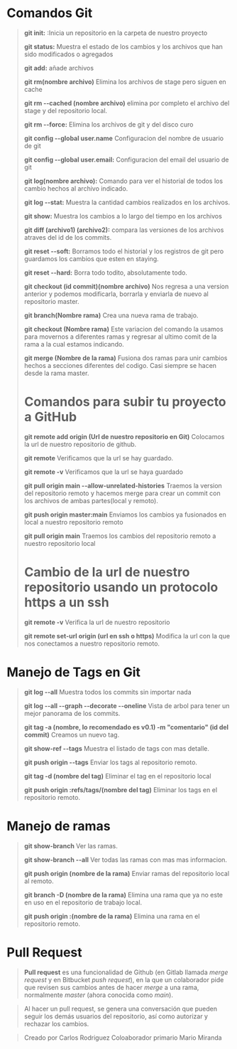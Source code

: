 # Comandos Git
>**git init:** :Inicia un repositorio en la carpeta de nuestro proyecto
>
>**git status:** Muestra el estado de los cambios y los archivos que han sido modificados o agregados 
>
>**git add:** añade archivos
>
>**git rm(nombre archivo)** Elimina los archivos de stage pero siguen en cache
>
>**git rm --cached (nombre archivo)** elimina por completo el archivo del stage y del repositorio local.
>
>**git rm --force:** Elimina los archivos de git y del disco curo
>
>**git config --global user.name**    Configuracion del nombre de usuario de git
>
>**git config --global user.email:** Configuracion del email del usuario de git
>
>**git log(nombre archivo):** Comando para ver el historial de todos los cambio hechos al archivo indicado.
>
>**git log --stat:** Muestra la cantidad cambios realizados en  los archivos.
>
>**git show:** Muestra los cambios a lo largo del tiempo en los archivos 
>
>**git diff (archivo1) (archivo2):** compara las versiones de los archivos atraves del id de los commits.
>
>**git reset --soft:** Borramos todo el historial y los registros de git pero guardamos los cambios que esten en staying.
>
>**git reset --hard:** Borra todo todito, absolutamente todo.
>
>**git checkout (id commit)(nombre archivo)** Nos regresa a una version anterior y podemos modificarla, borrarla y enviarla de nuevo al repositorio master.
>
>**git branch(Nombre rama)** Crea una nueva rama de trabajo.
>
>**git checkout (Nombre rama)** Este variacion del comando la usamos para movernos a diferentes ramas y regresar al ultimo comit de la rama a la cual estamos indicando.
> 
>**git merge (Nombre de la rama)** Fusiona dos ramas para unir cambios hechos a secciones diferentes del codigo. Casi siempre se hacen desde la rama master.
>
># Comandos para subir tu proyecto a GitHub
>
>**git remote add origin (Url de nuestro repositorio en Git)** Colocamos la url de nuestro repositorio de github.
>
>**git remote** Verificamos que la url se hay guardado.
>
>**git remote -v**  Verificamos que la url se haya guardado
>
>**git pull origin main --allow-unrelated-histories** Traemos la version del repositorio remoto y hacemos merge para crear un commit con los archivos de ambas partes(local y remoto).
>
>**git push origin master:main** Enviamos los cambios ya fusionados en local a nuestro repositorio remoto
>
>**git pull origin main** Traemos los cambios del repositorio remoto a nuestro repositorio local
>
># Cambio de la url de nuestro repositorio usando un protocolo https a un ssh
>
>**git remote -v** Verifica la url de nuestro repositorio
>
>**git remote set-url origin (url en ssh o https)** Modifica la url con la que nos conectamos a nuestro repositorio remoto.

# Manejo de Tags en Git

>**git log --all** Muestra todos los commits sin importar nada
>
>**git log --all --graph --decorate --oneline** Vista de arbol para tener un mejor panorama de los commits.
>
>**git tag -a (nombre, lo recomendado es v0.1) -m "comentario" (id del commit)** Creamos un nuevo tag.
>
>**git show-ref --tags** Muestra el listado de tags con mas detalle.
>
>**git push origin --tags** Enviar los tags al repositorio remoto.
>
>**git tag -d (nombre del tag)** Eliminar el tag en el repositorio local
>
>**git push origin :refs/tags/(nombre del tag)** Eliminar los tags en el repositorio remoto.
>
# Manejo de ramas

>**git show-branch** Ver las ramas.
> 
>**git show-branch --all** Ver todas las ramas con mas mas informacion.
>
>**git push origin (nombre de la rama)** Enviar ramas del repositorio local al remoto.
>
>**git branch -D (nombre de la rama)** Elimina una rama que ya no este en uso en el repositorio de trabajo local.
>
>**git push origin :(nombre de la rama)** Elimina una rama en el repositorio remoto.
>
# Pull Request

>**Pull request** es una funcionalidad de Github (en Gitlab llamada _merge request_ y en Bitbucket _push request_), en la que un colaborador pide que revisen sus cambios antes de hacer _merge_ a una rama, normalmente _master_ (ahora conocida como _main_).

>Al hacer un pull request, se genera una conversación que pueden seguir los demás usuarios del repositorio, así como autorizar y rechazar los cambios. 


>Creado por Carlos Rodriguez
>Coloaborador primario Mario Miranda
